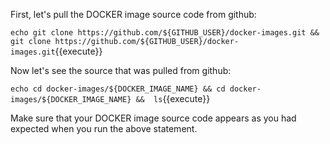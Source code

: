 First, let's pull the DOCKER image source code from github:

`echo git clone https://github.com/${GITHUB_USER}/docker-images.git &&
git clone https://github.com/${GITHUB_USER}/docker-images.git`{{execute}}

Now let's see the source that was pulled from github:

`echo cd docker-images/${DOCKER_IMAGE_NAME} &&
cd docker-images/${DOCKER_IMAGE_NAME} && 
ls`{{execute}}

Make sure that your DOCKER image source code appears as you had expected when you run the above statement.
